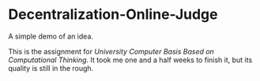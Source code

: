 # Decentralization-Online-Judge
A simple demo of an idea.

This is the assignment for *University Computer Basis Based on Computational Thinking*. It took me one and a half weeks to finish it, but its quality is still in the rough.

